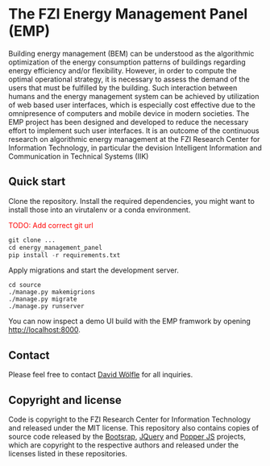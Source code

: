 # The FZI Energy Management Panel (EMP) 

Building energy management (BEM) can be understood as the algorithmic optimization of the energy consumption patterns of buildings regarding energy efficiency and/or flexibility. However, in order to compute the optimal operational strategy, it is necessary to assess the demand of the users that must be fulfilled by the building. Such interaction between humans and the energy management system can be achieved by utilization of web based user interfaces, which is especially cost effective due to the omnipresence of computers and mobile device in modern societies. The EMP project has been designed and developed to reduce the necessary effort to implement such user interfaces. It is an outcome of the continuous research on algorithmic energy management at the FZI Research Center for Information Technology, in particular the devision Intelligent Information and Communication in Technical Systems (IIK)

## Quick start

Clone the repository. Install the required dependencies, you might want to install those into an virutalenv or a conda environment.

<span style="color:red">TODO: Add correct git url</span>

```python
git clone ...
cd energy_management_panel
pip install -r requirements.txt
```

Apply migrations and start the development server.

```
cd source
./manage.py makemigrions
./manage.py migrate
./manage.py runserver
```

You can now inspect a demo UI build with the EMP framwork by opening [http://localhost:8000](http://localhost:8000).

## Contact

Please feel free to contact [David Wölfle](https://www.fzi.de/en/about-us/organisation/detail/address/david-woelfle/) for all inquiries.

## Copyright and license

Code is copyright to the FZI Research Center for Information Technology and released under the MIT license. This repository also contains copies of source code released by the [Bootsrap](https://github.com/twbs/bootstrap),  [JQuery](https://github.com/jquery/jquery) and [Popper JS](https://github.com/popperjs/popper-core) projects, which are copyright to the respective authors and released under the licenses listed in these repositories. 
